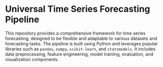 # Universal Time Series Forecasting Pipeline

This repository provides a comprehensive framework for time series forecasting, designed to be flexible and adaptable to various datasets and forecasting tasks. The pipeline is built using Python and leverages popular libraries such as `pandas`, `numpy`, `scikit-learn`, and `statsmodels`. It includes data preprocessing, feature engineering, model training, evaluation, and visualization components.

